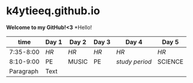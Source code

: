 # k4ytieeq.github.io
**Welcome to my GitHub!<3**
*Hello! 


| time | Day 1 | Day 2 | Day 3 | Day 4 | Day 5 |
| -----| ----- |-------|-------|-------|-------|
|7:35-8:00 | *HR* | *HR* | *HR* | *HR* | *HR* |
|8:10-9:00 | PE|MUSIC|PE|*study period*|SCIENCE|
|Paragraph | Text |
